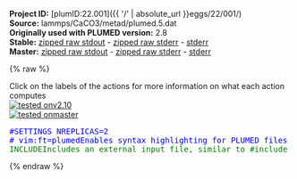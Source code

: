 **Project ID:** [plumID:22.001]({{ '/' | absolute_url }}eggs/22/001/)  
**Source:** lammps/CaCO3/metad/plumed.5.dat  
**Originally used with PLUMED version:** 2.8  
**Stable:** [zipped raw stdout](plumed.5.dat.plumed.stdout.txt.zip) - [zipped raw stderr](plumed.5.dat.plumed.stderr.txt.zip) - [stderr](plumed.5.dat.plumed.stderr)  
**Master:** [zipped raw stdout](plumed.5.dat.plumed_master.stdout.txt.zip) - [zipped raw stderr](plumed.5.dat.plumed_master.stderr.txt.zip) - [stderr](plumed.5.dat.plumed_master.stderr)  

{% raw %}
<div class="plumedpreheader">
<div class="headerInfo" id="value_details_data/lammps/CaCO3/metad/plumed.5.dat"> Click on the labels of the actions for more information on what each action computes </div>
<div class="containerBadge">
<div class="headerBadge"><a href="plumed.5.dat.plumed.stderr"><img src="https://img.shields.io/badge/v2.10-passing-green.svg" alt="tested onv2.10" /></a></div>
<div class="headerBadge"><a href="plumed.5.dat.plumed_master.stderr"><img src="https://img.shields.io/badge/master-passing-green.svg" alt="tested onmaster" /></a></div>
</div>
</div>
<pre class="plumedlisting">
<span style="color:blue" class="comment">#SETTINGS NREPLICAS=2</span>
<span class="plumedtooltip" style="color:blue"># vim:ft=plumed<span class="right">Enables syntax highlighting for PLUMED files in vim. See <a href="https://www.plumed.org/doc-master/user-doc/html/vim">here for more details. </a><i></i></span></span>
<span id="data/lammps/CaCO3/metad/plumed.5.datplumed-common.dat_short"><span class="plumedtooltip" style="color:green">INCLUDE<span class="right">Includes an external input file, similar to #include in C preprocessor. <a href="https://www.plumed.org/doc-master/user-doc/html/INCLUDE">More details</a>. Show <a class="toggler" href='javascript:;' onclick='toggleDisplay("data/lammps/CaCO3/metad/plumed.5.datplumed-common.dat");'>included file</a><i></i></span></span> <span class="plumedtooltip">FILE<span class="right">file to be included<i></i></span></span>=<a class="toggler" href='javascript:;' onclick='toggleDisplay("data/lammps/CaCO3/metad/plumed.5.datplumed-common.dat");'>plumed-common.dat</a>
</span><span id="data/lammps/CaCO3/metad/plumed.5.datplumed-common.dat_long" style="display:none;"><span style="color:blue" class="comment"># The command:
</span><span class="toggler" style="color:red" onclick='toggleDisplay("data/lammps/CaCO3/metad/plumed.5.datplumed-common.dat")'># INCLUDE FILE=plumed-common.dat
</span><span style="color:blue" class="comment"># ensures PLUMED loads the contents of the file called plumed-common.dat</span>
<span style="color:blue" class="comment"># The contents of this file are shown below (click the red comment to hide them).</span>
<span class="plumedtooltip" style="color:blue"># vim:ft=plumed<span class="right">Enables syntax highlighting for PLUMED files in vim. See <a href="https://www.plumed.org/doc-master/user-doc/html/vim">here for more details. </a><i></i></span></span>
<span style="display:none;" id="data/lammps/CaCO3/metad/plumed.5.datplumed-common.dat">The INCLUDE action with label <b>plumed-common.dat</b> calculates something</span><span class="plumedtooltip" style="color:green">UNITS<span class="right">This command sets the internal units for the code. <a href="https://www.plumed.org/doc-master/user-doc/html/UNITS" style="color:green">More details</a><i></i></span></span> <span class="plumedtooltip">LENGTH<span class="right">the units of lengths<i></i></span></span>=A <span class="plumedtooltip">ENERGY<span class="right">the units of energy<i></i></span></span>=eV <span class="plumedtooltip">TIME<span class="right">the units of time<i></i></span></span>=ps

<span style="color:blue" class="comment"># CVs</span>
<span style="display:none;" id="data/lammps/CaCO3/metad/plumed.5.dat">The UNITS action with label <b></b> calculates something</span><b name="data/lammps/CaCO3/metad/plumed.5.datdist" onclick='showPath("data/lammps/CaCO3/metad/plumed.5.dat","data/lammps/CaCO3/metad/plumed.5.datdist","data/lammps/CaCO3/metad/plumed.5.datdist","brown")'>dist</b>:  <span class="plumedtooltip" style="color:green">DISTANCE<span class="right">Calculate the distance/s between pairs of atoms. <a href="https://www.plumed.org/doc-master/user-doc/html/DISTANCE" style="color:green">More details</a><i></i></span></span> <span class="plumedtooltip">ATOMS<span class="right">the pair of atom that we are calculating the distance between<i></i></span></span>=7345,7346

<span style="display:none;" id="data/lammps/CaCO3/metad/plumed.5.datdist">The DISTANCE action with label <b>dist</b> calculates the following quantities:<table  align="center" frame="void" width="95%" cellpadding="5%"><tr><td width="5%"><b> Quantity </b>  </td><td><b> Description </b> </td></tr><tr><td width="5%">dist.value</td><td>the DISTANCE between this pair of atoms</td></tr></table></span><span class="plumedtooltip" style="color:green">COORDINATION<span class="right">Calculate coordination numbers. <a href="https://www.plumed.org/doc-master/user-doc/html/COORDINATION" style="color:green">More details</a><i></i></span></span> ...
  <span class="plumedtooltip">LABEL<span class="right">a label for the action so that its output can be referenced in the input to other actions<i></i></span></span>=<b name="data/lammps/CaCO3/metad/plumed.5.datcoord" onclick='showPath("data/lammps/CaCO3/metad/plumed.5.dat","data/lammps/CaCO3/metad/plumed.5.datcoord","data/lammps/CaCO3/metad/plumed.5.datcoord","brown")'>coord</b>
  <span class="plumedtooltip">GROUPA<span class="right">First list of atoms<i></i></span></span>=7345
  <span class="plumedtooltip">GROUPB<span class="right">Second list of atoms (if empty, N*(N-1)/2 pairs in GROUPA are counted)<i></i></span></span>=2-7343:3
  <span class="plumedtooltip">SWITCH<span class="right">This keyword is used if you want to employ an alternative to the continuous switching function defined above. Options for this keyword are explained in the documentation for <a href="https://www.plumed.org/doc-master/user-doc/html/LESS_THAN">LESS_THAN</a>.<i></i></span></span>={RATIONAL R_0=1.0 D_0=2.1 NN=4 MM=8}
  <span class="plumedtooltip">NLIST<span class="right"> Use a neighbor list to speed up the calculation<i></i></span></span>
  <span class="plumedtooltip">NL_CUTOFF<span class="right">The cutoff for the neighbor list<i></i></span></span>=10
  <span class="plumedtooltip">NL_STRIDE<span class="right">The frequency with which we are updating the atoms in the neighbor list<i></i></span></span>=10
... COORDINATION

<br/><span style="color:blue" class="comment"># metad with multiple walkers</span>
<span style="display:none;" id="data/lammps/CaCO3/metad/plumed.5.datcoord">The COORDINATION action with label <b>coord</b> calculates the following quantities:<table  align="center" frame="void" width="95%" cellpadding="5%"><tr><td width="5%"><b> Quantity </b>  </td><td><b> Description </b> </td></tr><tr><td width="5%">coord.value</td><td>the value of the coordination</td></tr></table></span><span class="plumedtooltip" style="color:green">METAD<span class="right">Used to performed metadynamics on one or more collective variables. <a href="https://www.plumed.org/doc-master/user-doc/html/METAD" style="color:green">More details</a><i></i></span></span> ...
  <span class="plumedtooltip">LABEL<span class="right">a label for the action so that its output can be referenced in the input to other actions<i></i></span></span>=<b name="data/lammps/CaCO3/metad/plumed.5.datmetad" onclick='showPath("data/lammps/CaCO3/metad/plumed.5.dat","data/lammps/CaCO3/metad/plumed.5.datmetad","data/lammps/CaCO3/metad/plumed.5.datmetad","brown")'>metad</b>
  <span class="plumedtooltip">ARG<span class="right">the labels of the scalars on which the bias will act<i></i></span></span>=<b name="data/lammps/CaCO3/metad/plumed.5.datdist">dist</b>,<b name="data/lammps/CaCO3/metad/plumed.5.datcoord">coord</b>
  <span class="plumedtooltip">SIGMA<span class="right">the widths of the Gaussian hills<i></i></span></span>=0.2,0.1
  <span class="plumedtooltip">HEIGHT<span class="right">the heights of the Gaussian hills<i></i></span></span>=0.025852
  <span class="plumedtooltip">BIASFACTOR<span class="right">use well tempered metadynamics and use this bias factor<i></i></span></span>=5
  <span class="plumedtooltip">TEMP<span class="right">the system temperature - this is only needed if you are doing well-tempered metadynamics<i></i></span></span>=300
  <span class="plumedtooltip">PACE<span class="right">the frequency for hill addition<i></i></span></span>=1000
  <span class="plumedtooltip">GRID_MIN<span class="right">the lower bounds for the grid<i></i></span></span>=2,3
  <span class="plumedtooltip">GRID_MAX<span class="right">the upper bounds for the grid<i></i></span></span>=13,10
  <span class="plumedtooltip">CALC_RCT<span class="right"> calculate the c(t) reweighting factor and use that to obtain the normalized bias [rbias=bias-rct]<i></i></span></span>
  <span class="plumedtooltip">WALKERS_MPI<span class="right"> Switch on MPI version of multiple walkers - not compatible with WALKERS_* options other than WALKERS_DIR<i></i></span></span>
... METAD
<br/><span style="color:blue" class="comment"># walls to stay close to associated state</span>
<span style="display:none;" id="data/lammps/CaCO3/metad/plumed.5.datmetad">The METAD action with label <b>metad</b> calculates the following quantities:<table  align="center" frame="void" width="95%" cellpadding="5%"><tr><td width="5%"><b> Quantity </b>  </td><td><b> Description </b> </td></tr><tr><td width="5%">metad.bias</td><td>the instantaneous value of the bias potential</td></tr><tr><td width="5%">metad.rbias</td><td>the instantaneous value of the bias normalized using the c(t) reweighting factor [rbias=bias-rct]</td></tr><tr><td width="5%">metad.rct</td><td>the reweighting factor c(t)</td></tr></table></span><span class="plumedtooltip" style="color:green">UPPER_WALLS<span class="right">Defines a wall for the value of one or more collective variables, <a href="https://www.plumed.org/doc-master/user-doc/html/UPPER_WALLS" style="color:green">More details</a><i></i></span></span> ...
  <span class="plumedtooltip">ARG<span class="right">the arguments on which the bias is acting<i></i></span></span>=<b name="data/lammps/CaCO3/metad/plumed.5.datdist">dist</b>
  <span class="plumedtooltip">AT<span class="right">the positions of the wall<i></i></span></span>=12
  <span class="plumedtooltip">KAPPA<span class="right">the force constant for the wall<i></i></span></span>=12.0
  <span class="plumedtooltip">EXP<span class="right"> the powers for the walls<i></i></span></span>=2
  <span class="plumedtooltip">EPS<span class="right"> the values for s_i in the expression for a wall<i></i></span></span>=1
  <span class="plumedtooltip">OFFSET<span class="right"> the offset for the start of the wall<i></i></span></span>=0.
  <span class="plumedtooltip">LABEL<span class="right">a label for the action so that its output can be referenced in the input to other actions<i></i></span></span>=<b name="data/lammps/CaCO3/metad/plumed.5.datwall" onclick='showPath("data/lammps/CaCO3/metad/plumed.5.dat","data/lammps/CaCO3/metad/plumed.5.datwall","data/lammps/CaCO3/metad/plumed.5.datwall","brown")'>wall</b>
... UPPER_WALLS
<span style="color:blue"># --- End of included input --- </span></span><br/><span style="display:none;" id="data/lammps/CaCO3/metad/plumed.5.datwall">The UPPER_WALLS action with label <b>wall</b> calculates the following quantities:<table  align="center" frame="void" width="95%" cellpadding="5%"><tr><td width="5%"><b> Quantity </b>  </td><td><b> Description </b> </td></tr><tr><td width="5%">wall.bias</td><td>the instantaneous value of the bias potential</td></tr><tr><td width="5%">wall.force2</td><td>the instantaneous value of the squared force due to this bias potential</td></tr></table></span><span class="plumedtooltip" style="color:green">PRINT<span class="right">Print quantities to a file. <a href="https://www.plumed.org/doc-master/user-doc/html/PRINT" style="color:green">More details</a><i></i></span></span> <span class="plumedtooltip">ARG<span class="right">the labels of the values that you would like to print to the file<i></i></span></span>=* <span class="plumedtooltip">STRIDE<span class="right"> the frequency with which the quantities of interest should be output<i></i></span></span>=100 <span class="plumedtooltip">FILE<span class="right">the name of the file on which to output these quantities<i></i></span></span>=COLVAR
</pre>
{% endraw %}
